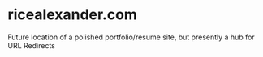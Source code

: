 # ricealexander.com
Future location of a polished portfolio/resume site, but presently a hub for URL Redirects
